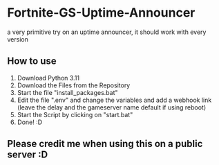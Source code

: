 # Fortnite-GS-Uptime-Announcer
a very primitive try on an uptime announcer, it should work with every version

 ## How to use
 1. Download Python 3.11
 2. Download the Files from the Repository
 3. Start the file "install_packages.bat"
 4. Edit the file ".env" and change the variables and add a webhook link (leave the delay and the gameserver name default if using reboot)
 5. Start the Script by clicking on "start.bat"
 6. Done! :D

## Please credit me when using this on a public server :D
